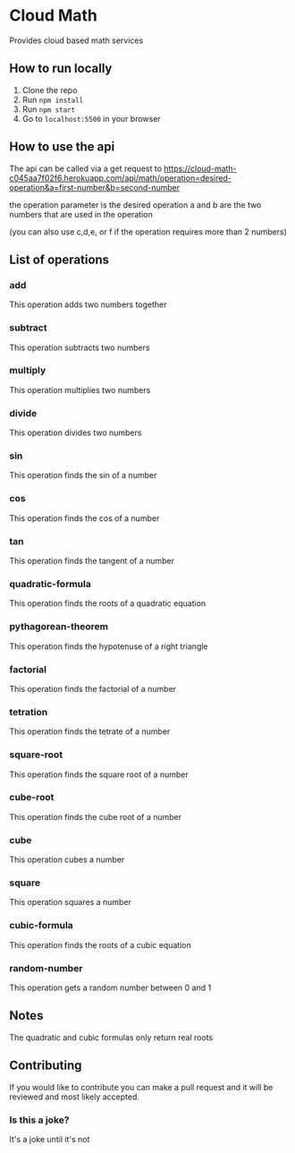 # Cloud Math

Provides cloud based math services
 
## How to run locally 

1. Clone the repo
2. Run `npm install`
3. Run `npm start`
4. Go to `localhost:5500` in your browser

## How to use the api

The api can be called via a get request to  https://cloud-math-c045aa7f02f6.herokuapp.com/api/math/operation=desired-operation&a=first-number&b=second-number

the operation parameter is the desired operation
a and b are the two numbers that are used in the operation 

(you can also use c,d,e, or f if the operation requires more than 2 numbers)

## List of operations

### add

This operation adds two numbers together

### subtract

This operation subtracts two numbers

### multiply

This operation multiplies two numbers

### divide

This operation divides two numbers

### sin

This operation finds the sin of a number

### cos

This operation finds the cos of a number

### tan

This operation finds the tangent of a number

### quadratic-formula

This operation finds the roots of a quadratic equation

### pythagorean-theorem

This operation finds the hypotenuse of a right triangle

### factorial

This operation finds the factorial of a number

### tetration

This operation finds the tetrate of a number

### square-root

This operation finds the square root of a number

### cube-root

This operation finds the cube root of a number

### cube

This operation cubes a number

### square

This operation squares a number

### cubic-formula

This operation finds the roots of a cubic equation

### random-number

This operation gets a random number between 0 and 1

## Notes

The quadratic and cubic formulas only return real roots 

## Contributing

If you would like to contribute you can make a pull request and it will be reviewed and most likely accepted.

### Is this a joke?

It's a joke until it's not

